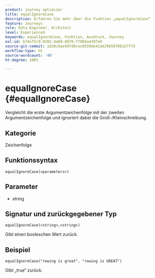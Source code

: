 ```yaml
---
product: journey optimizer
title: equalIgnoreCase
description: Erfahren Sie mehr über die Funktion „equalIgnoreCase“
feature: Journeys
role: Data Engineer, Architect
level: Experienced
keywords: equalIgnoreCase, Funktion, Ausdruck, Journey
exl-id: b74ef5c9-0202-4a69-8870-77004a4397e0
source-git-commit: 1d30c6ae49fd0cac0559eb42a629b59708157f7d
workflow-type: ht
source-wordcount: '40'
ht-degree: 100%

---
```


# equalIgnoreCase {#equalIgnoreCase}

Vergleicht die erste Argumentzeichenfolge mit der zweiten Argumentzeichenfolge und ignoriert dabei die Groß-/Kleinschreibung.

## Kategorie

Zeichenfolge

## Funktionssyntax

`equalIgnoreCase(<parameters>)`

## Parameter

* string

## Signatur und zurückgegebener Typ

`equalIgnoreCase(<string>,<string>)`

Gibt einen booleschen Wert zurück.

## Beispiel

`equalIgnoreCase("rowing is great", "rowing is GREAT")`

Gibt „true“ zurück.
